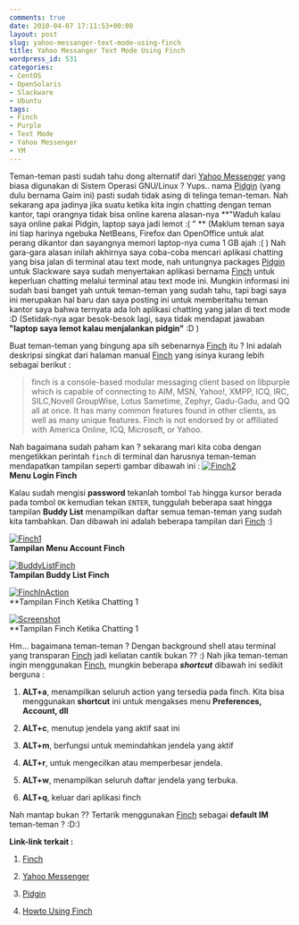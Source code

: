 ```yaml
---
comments: true
date: 2010-04-07 17:11:53+00:00
layout: post
slug: yahoo-messanger-text-mode-using-finch
title: Yahoo Messanger Text Mode Using Finch
wordpress_id: 531
categories:
- CentOS
- OpenSolaris
- Slackware
- Ubuntu
tags:
- Finch
- Purple
- Text Mode
- Yahoo Messenger
- YM
---
```


Teman-teman pasti sudah tahu dong alternatif dari [Yahoo Messenger](http://messenger.yahoo.com/download/) yang biasa  digunakan di Sistem Operasi GNU/Linux ? Yups.. nama [Pidgin](http://www.pidgin.im/) (yang dulu bernama Gaim ini) pasti sudah tidak asing di telinga teman-teman. Nah sekarang apa jadinya jika suatu ketika kita ingin chatting dengan teman kantor, tapi orangnya tidak bisa online karena alasan-nya **"Waduh kalau saya online pakai Pidgin, laptop saya jadi lemot :( " ** (Maklum teman saya ini tiap harinya ngebuka NetBeans, Firefox dan OpenOffice untuk alat perang dikantor dan sayangnya memori laptop-nya cuma 1 GB ajah :( ) Nah gara-gara alasan inilah akhirnya saya coba-coba mencari aplikasi chatting yang bisa jalan di terminal atau text mode, nah untungnya packages [Pidgin](http://www.pidgin.im/) untuk Slackware saya sudah menyertakan aplikasi bernama [Finch](http://developer.pidgin.im/) untuk keperluan chatting melalui terminal atau text mode ini. Mungkin informasi ini sudah basi banget yah untuk teman-teman yang sudah tahu, tapi bagi saya ini merupakan hal baru dan saya posting ini untuk memberitahu teman kantor saya bahwa ternyata ada loh aplikasi chatting yang jalan di text mode :D (Setidak-nya agar besok-besok lagi, saya tidak mendapat jawaban **"laptop saya lemot kalau menjalankan pidgin"** :D )

Buat teman-teman yang bingung apa sih sebenarnya [Finch](http://developer.pidgin.im/) itu ? Ini adalah deskripsi singkat dari halaman manual [Finch](http://developer.pidgin.im/) yang isinya kurang lebih sebagai berikut :


> finch  is  a console-based modular messaging client based on libpurple which is capable of connecting to AIM, MSN, Yahoo!, XMPP, ICQ, IRC, SILC,Novell GroupWise, Lotus Sametime, Zephyr, Gadu-Gadu, and QQ all at once. It has many common features found in other clients,  as  well  as  many unique features.  Finch is not endorsed by or affiliated with America Online, ICQ, Microsoft, or Yahoo.




Nah bagaimana sudah paham kan ? sekarang mari kita coba dengan mengetikkan perintah `finch` di terminal dan harusnya teman-teman mendapatkan tampilan seperti gambar dibawah ini :
[![Finch2](http://farm5.static.flickr.com/4036/4500465082_c91c885bc2.jpg)](http://www.flickr.com/photos/10243554@N02/4500465082/)  
**Menu Login Finch**
<!-- more -->
Kalau sudah mengisi **password** tekanlah tombol `Tab` hingga kursor berada pada tombol `OK` kemudian tekan `ENTER`, tunggulah beberapa saat hingga tampilan **Buddy List** menampilkan daftar semua teman-teman yang sudah kita tambahkan. Dan dibawah ini adalah beberapa tampilan dari [Finch](http://developer.pidgin.im/) :)






    
[![Finch1](http://farm3.static.flickr.com/2731/4500465072_515f4f88a5.jpg)](http://www.flickr.com/photos/10243554@N02/4500465072/)  
**Tampilan Menu Account Finch**

    
[![BuddyListFinch](http://farm5.static.flickr.com/4032/4500465068_e035178925.jpg)](http://www.flickr.com/photos/10243554@N02/4500465068/)  
**Tampilan Buddy List Finch**





    
[![FinchInAction](http://farm5.static.flickr.com/4035/4500465084_b72ab69653.jpg)](http://www.flickr.com/photos/10243554@N02/4500465084/)  
**Tampilan Finch Ketika Chatting 1

    
[![Screenshot](http://farm5.static.flickr.com/4007/4500465086_664f55283b.jpg)](http://www.flickr.com/photos/10243554@N02/4500465086/)  
**Tampilan Finch Ketika Chatting 1




Hm... bagaimana teman-teman ? Dengan background shell atau terminal yang transparan [Finch](http://developer.pidgin.im/) jadi keliatan cantik bukan ?? :) Nah jika teman-teman ingin menggunakan [Finch](http://developer.pidgin.im/), mungkin beberapa _**shortcut**_ dibawah ini sedikit berguna :




  1. **ALT+a**, menampilkan seluruh action yang tersedia pada finch. Kita bisa menggunakan **shortcut** ini untuk mengakses menu **Preferences, Account, dll**


  2. **ALT+c**, menutup jendela yang aktif saat ini


  3. **ALT+m**, berfungsi untuk memindahkan jendela yang aktif


  4. **ALT+r**, untuk mengecilkan atau memperbesar jendela.


  5. **ALT+w**, menampilkan seluruh daftar jendela yang terbuka.


  6. **ALT+q**, keluar dari aplikasi finch



Nah mantap bukan ?? Tertarik menggunakan [Finch](http://developer.pidgin.im/) sebagai **default IM** teman-teman ? :D:)

**Link-link terkait :**




  1. [Finch](http://developer.pidgin.im/)


  2. [Yahoo Messenger](http://messenger.yahoo.com/download/)


  3. [Pidgin](http://www.pidgin.im/)


  4. [Howto Using Finch](http://developer.pidgin.im/wiki/Using%20Finch)



